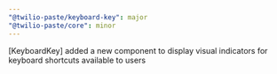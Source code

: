 ```yaml
---
"@twilio-paste/keyboard-key": major
"@twilio-paste/core": minor
---
```


[KeyboardKey] added a new component to display visual indicators for keyboard shortcuts available to users
